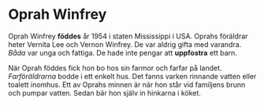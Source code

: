 # Oprah Winfrey

Oprah Winfrey **föddes** år 1954 i staten Mississippi i USA. Oprahs föräldrar heter Vernita Lee och Vernon Winfrey. De var aldrig gifta med varandra. *Båda* var unga och fattiga. De hade inte pengar att **uppfostra** ett barn.

När Oprah föddes fick hon bo hos sin farmor och farfar på landet. *Farföräldrarna* bodde i ett enkelt hus. Det fanns varken rinnande vatten eller toalett inomhus. Ett av Oprahs minnen är när hon står vid familjens brunn och pumpar vatten. Sedan bär hon själv in hinkarna i köket.


<!--stackedit_data:
eyJoaXN0b3J5IjpbMTA5MzMzODQwXX0=
-->